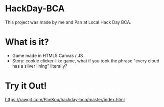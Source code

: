 HackDay-BCA
===========
This project was made by me and Pan at Local Hack Day BCA.

# What is it?
- Game made in HTML5 Canvas / JS
- Story: cookie clicker-like game, what if you took the phrase "every cloud has a silver lining" literally?

# Try it Out!
https://rawgit.com/PanKou/hackday-bca/master/index.html
